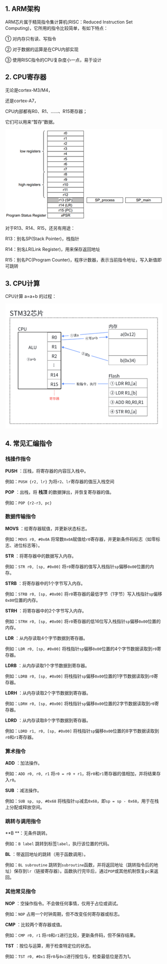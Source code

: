 ## 1. ARM架构

ARM芯片属于精简指令集计算机(RISC：Reduced Instruction Set Computing)，它所用的指令比较简单，有如下特点：

① 对内存只有读、写指令

② 对于数据的运算是在CPU内部实现

③ 使用RISC指令的CPU复杂度小一点，易于设计

## 2. CPU寄存器

无论是cortex-M3/M4，

还是cortex-A7，

CPU内部都有R0、R1、……、R15寄存器；

它们可以用来“暂存”数据。

![image-20230822131905257](0.ARM%E6%9E%B6%E6%9E%84%E7%AE%80%E6%98%8E%E6%95%99%E7%A8%8B/11_regs.png)

对于R13、R14、R15，还另有用途：

R13：别名SP(Stack Pointer)，栈指针

R14：别名LR(Link Register)，用来保存返回地址

R15：别名PC(Program Counter)，程序计数器，表示当前指令地址，写入新值即可跳转

## 3. CPU计算

CPU计算 a=a+b 的过程：

![image-20250105220801754](0.ARM%E6%9E%B6%E6%9E%84%E7%AE%80%E6%98%8E%E6%95%99%E7%A8%8B/image-20250105220801754.png)

## 4. 常见汇编指令

### 栈操作指令

**PUSH** ：压栈，将寄存器的内容压入栈中。

例如：`PUSH {r2, lr}` 为将`r2`、`lr`寄存器的值压入栈空间

**POP** ：出栈，将 **栈顶** 的数据弹出，并恢复寄存器的值。

例如：`POP {r2-r3, pc}` 

### 数据传输指令

**MOVS** ：给寄存器赋值，并更新状态标志。

例如：`MOVS r0, #0x0A`
将常数`0x0A`赋值给`r0`寄存器，并更新条件码标志（如零标志、进位标志等）。

**STR** ：将寄存器中的数据写入内存。

例如：`STR r0, [sp, #0x00]`
将`r0`寄存器的值写入栈指针`sp`偏移`0x00`位置的内存。

**STRB** ：将寄存器中的1个字节写入内存。

例如：`STRB r0, [sp, #0x00]`
将`r0`寄存器的最低字节（1字节）写入栈指针`sp`偏移`0x00`位置的内存。

**STRH** ：将寄存器中的2个字节写入内存。

例如：`STRH r0, [sp, #0x00]`
将`r0`寄存器的低16位写入栈指针`sp`偏移`0x00`位置的内存。

**LDR** ：从内存读取4个字节数据到寄存器。

例如：`LDR r0, [sp, #0x00]`
将栈指针`sp`偏移`0x00`位置的4个字节数据读取到`r0`寄存器。

**LDRB** ：从内存读取1个字节数据到寄存器。

例如：`LDRB r0, [sp, #0x00]`
将栈指针`sp`偏移`0x00`位置的1字节数据读取到`r0`寄存器。

**LDRH** ：从内存读取2个字节数据到寄存器。

例如：`LDRH r0, [sp, #0x00]`
将栈指针`sp`偏移`0x00`位置的2字节数据读取到`r0`寄存器。

**LDRD** ：从内存读取8个字节数据到寄存器。

例如：`LDRD r1, r0, [sp, #0x00]`
将栈指针`sp`偏移`0x00`位置的8字节数据读取到`r0`和`r1`寄存器。

### 算术指令

**ADD** ：加法操作。

例如：`ADD r0, r0, r1`
将`r0 = r0 + r1`，将`r0`和`r1`寄存器的值相加，并将结果存入`r0`。

**SUB** ：减法操作。

例如：`SUB sp, sp, #0x68`
将栈指针`sp`减去`0x68`，即`sp = sp - 0x68`，用于在栈上分配或释放空间。

### 跳转与调用指令

**B **：无条件跳转。

例如：`B label`
跳转到标签`label`，执行该位置的代码。

**BL** ：带返回地址的跳转（用于函数调用）。

例如：`BL subroutine`
跳转到`subroutine`函数，并将返回地址（跳转指令后的地址）保存到`lr`（链接寄存器）。函数执行完毕后，通过`POP`或其他机制恢复`pc`来返回。

### 其他常见指令

**NOP** ：空操作指令。不会做任何事情，仅用于占位或调试。

例如：`NOP`
占用一个时钟周期，但不改变任何寄存器或标志。

**CMP** ：比较两个寄存器或值。

例如：`CMP r0, r1`
将`r0`和`r1`进行比较，更新条件码，但不保存结果。

**TST** ：按位与运算，用于检查特定位的状态。

例如：`TST r0, #0x1`
将`r0`与`0x1`进行按位与，检查最低位是否为1。
